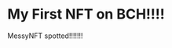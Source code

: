 # My First NFT on BCH!!!!
MessyNFT spotted!!!!!!!
                                                                                                                                     